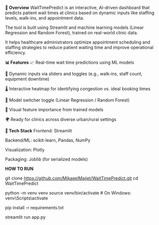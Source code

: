 **🚀 Overview**
WaitTimePredict is an interactive, AI-driven dashboard that predicts patient wait times at clinics based on dynamic inputs like staffing levels, walk-ins, and appointment data.

The tool is built using Streamlit and machine learning models (Linear Regression and Random Forest), trained on real-world clinic data.


It helps healthcare administrators optimize appointment scheduling and staffing strategies to reduce patient waiting time and improve operational efficiency.

**📊 Features**
📈 Real-time wait time predictions using ML models

🔁 Dynamic inputs via sliders and toggles (e.g., walk-ins, staff count, equipment downtime)

🌡️ Interactive heatmap for identifying congestion vs. ideal booking times

🔄 Model switcher toggle (Linear Regression / Random Forest)

🧠 Visual feature importance from trained models

🌍 Ready for clinics across diverse urban/rural settings

**🧠 Tech Stack**
Frontend: Streamlit

Backend/ML: scikit-learn, Pandas, NumPy

Visualization: Plotly

Packaging: Joblib (for serialized models)




 **HOW TO RUN**

git clone https://github.com/MikaeelMajiet/WaitTimePredict.git
cd WaitTimePredict

python -m venv venv
source venv/bin/activate  # On Windows: venv\Scripts\activate

pip install -r requirements.txt

streamlit run app.py


